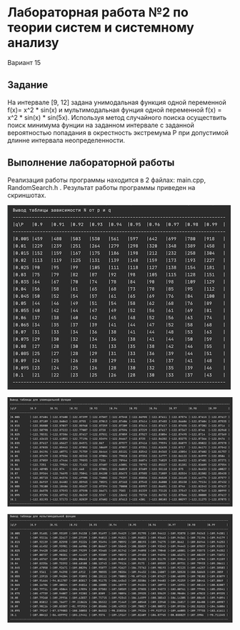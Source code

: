 # Лабораторная работа №2 по теории систем и системному анализу

Вариант 15

## Задание

На интервале [9, 12] задана унимодальная функция одной переменной f(x)= x^2 * sin(x) и мультимодальная фунция одной переменной f(x) = x^2 * sin(x) * sin(5x).
Используя метод случайного поиска осуществить поиск минимума фунции на заданном интервале с заданной вероятностью попадания в окрестность экстремума P при 
допустимой длинне интервала неопределенности.

## Выполнение лабораторной работы

Реализация работы программы находится в 2 файлах: main.cpp, RandomSearch.h .
Результат работы программы приведен на скриншотах.

![lab-02_Part1](screenshots/screen1.png)

![lab-02_Part2_1](screenshots/screen2.png)

![lab-02_Part2_2](screenshots/screen3.png)
